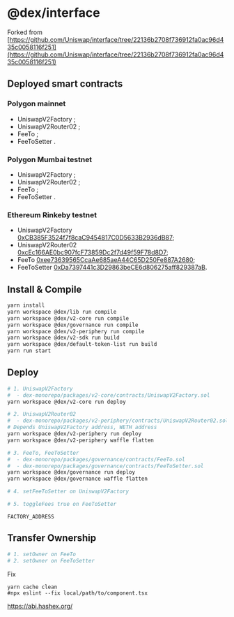 # @dex/interface
Forked from
[https://github.com/Uniswap/interface/tree/22136b2708f736912fa0ac96d435c0058116f251](https://github.com/Uniswap/interface/tree/22136b2708f736912fa0ac96d435c0058116f251)

## Deployed smart contracts
### Polygon mainnet
  - UniswapV2Factory []();
  - UniswapV2Router02 []();
  - FeeTo []();
  - FeeToSetter []().

### Polygon Mumbai testnet
  - UniswapV2Factory []();
  - UniswapV2Router02 []();
  - FeeTo []();
  - FeeToSetter []().

### Ethereum Rinkeby testnet
  - UniswapV2Factory [0xCB385F3524f7f8caC9454817C0D5633B2936dB87](https://rinkeby.etherscan.io/address/0xCB385F3524f7f8caC9454817C0D5633B2936dB87);
  - UniswapV2Router02 [0xcEc166AE0bc907fcF73859Dc2f7d49f59F78d8D7](https://rinkeby.etherscan.io/address/0xcEc166AE0bc907fcF73859Dc2f7d49f59F78d8D7);
  - FeeTo [0xee73639565CcaAe685aeA44C65D250Fe887A2680](https://rinkeby.etherscan.io/address/);
  - FeeToSetter [0xDa7397441c3D29863beCE6d806275aff829387aB](https://rinkeby.etherscan.io/address/0xDa7397441c3D29863beCE6d806275aff829387aB).

## Install & Compile
```bash
yarn install
yarn workspace @dex/lib run compile
yarn workspace @dex/v2-core run compile
yarn workspace @dex/governance run compile
yarn workspace @dex/v2-periphery run compile
yarn workspace @dex/v2-sdk run build
yarn workspace @dex/default-token-list run build
yarn run start
```

## Deploy
```bash
# 1. UniswapV2Factory
#  - dex-monorepo/packages/v2-core/contracts/UniswapV2Factory.sol
yarn workspace @dex/v2-core run deploy

# 2. UniswapV2Router02
#  - dex-monorepo/packages/v2-periphery/contracts/UniswapV2Router02.sol
# Depends UniswapV2Factory address, WETH address
yarn workspace @dex/v2-periphery run deploy
yarn workspace @dex/v2-periphery waffle flatten

# 3. FeeTo, FeeToSetter
#  - dex-monorepo/packages/governance/contracts/FeeTo.sol
#  - dex-monorepo/packages/governance/contracts/FeeToSetter.sol
yarn workspace @dex/governance run deploy
yarn workspace @dex/governance waffle flatten

# 4. setFeeToSetter on UniswapV2Factory

# 5. toggleFees true on FeeToSetter
```

```
FACTORY_ADDRESS
```

## Transfer Ownership
```bash
# 1. setOwner on FeeTo
# 2. setOwner on FeeToSetter
```

Fix
```
yarn cache clean
#npx eslint --fix local/path/to/component.tsx
```

https://abi.hashex.org/
